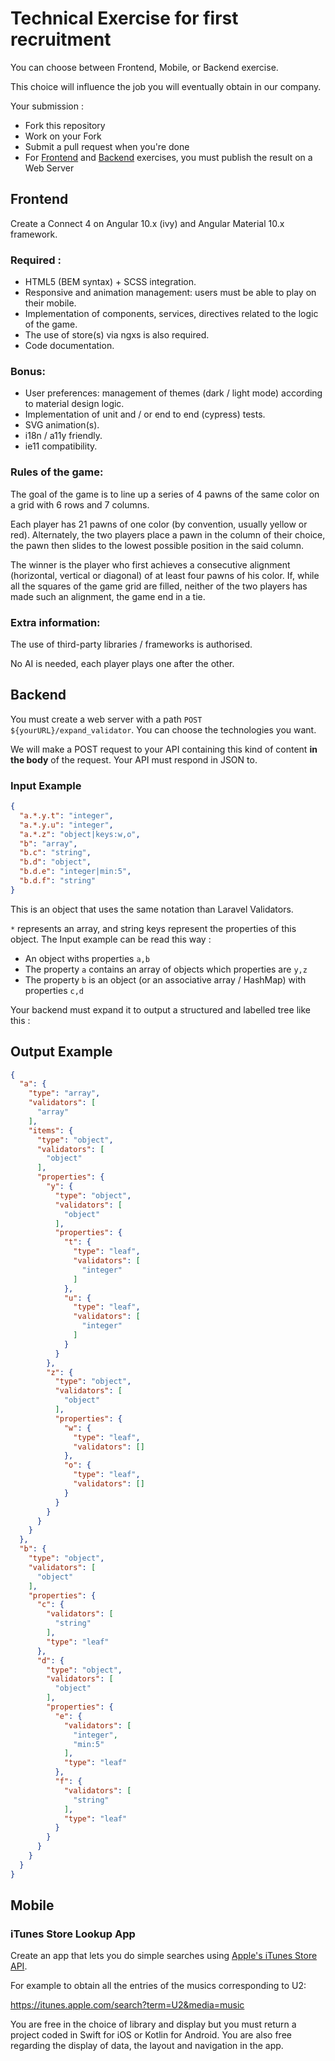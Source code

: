 # Technical Exercise for first recruitment

You can choose between Frontend, Mobile, or Backend exercise.

This choice will influence the job you will eventually obtain in our company.

Your submission : 
- Fork this repository
- Work on your Fork
- Submit a pull request when you're done
- For [Frontend](#frontend) and [Backend](#backend) exercises, you must publish the result on a Web Server

## Frontend

Create a Connect 4 on Angular 10.x (ivy) and Angular Material 10.x framework.

### Required : 
- HTML5 (BEM syntax) + SCSS integration.
- Responsive and animation management: users must be able to play on their mobile.
- Implementation of components, services, directives related to the logic of the game.
- The use of store(s) via ngxs is also required.
- Code documentation.
  
### Bonus:
- User preferences: management of themes (dark / light mode) according to material design logic.
- Implementation of unit and / or end to end (cypress) tests.
- SVG animation(s).
- i18n / a11y friendly.
- ie11 compatibility.
  
### Rules of the game:
The goal of the game is to line up a series of 4 pawns of the same color on a grid with 6 rows and 7 columns.

Each player has 21 pawns of one color (by convention, usually yellow or red). Alternately, the two players place a pawn in the column of their choice, the pawn then slides to the lowest possible position in the said column.

The winner is the player who first achieves a consecutive alignment (horizontal, vertical or diagonal) of at least four pawns of his color. If, while all the squares of the game grid are filled, neither of the two players has made such an alignment, the game end in a tie.

### Extra information:

The use of third-party libraries / frameworks is authorised.

No AI is needed, each player plays one after the other.

## Backend

You must create a web server with a path `POST ${yourURL}/expand_validator`. 
You can choose the technologies you want. 

We will make a POST request to your API containing this kind of content **in the body** of the request.
Your API must respond in JSON to.

### Input Example

```json
{
  "a.*.y.t": "integer",
  "a.*.y.u": "integer",
  "a.*.z": "object|keys:w,o",
  "b": "array",
  "b.c": "string",
  "b.d": "object",
  "b.d.e": "integer|min:5",
  "b.d.f": "string"
}
```

This is an object that uses the same notation than Laravel Validators.

`*` represents an array, and string keys represent the properties of this object.
The Input example can be read this way :
- An object withs properties `a,b`
- The property `a` contains an array of objects which properties are `y,z` 
- The property `b` is an object (or an associative array / HashMap) with properties `c,d`


Your backend must expand it to output a structured and labelled tree like this :

## Output Example
```json
{
  "a": {
    "type": "array",
    "validators": [
      "array"
    ],
    "items": {
      "type": "object",
      "validators": [
        "object"
      ],
      "properties": {
        "y": {
          "type": "object",
          "validators": [
            "object"
          ],
          "properties": {
            "t": {
              "type": "leaf",
              "validators": [
                "integer"
              ]
            },
            "u": {
              "type": "leaf",
              "validators": [
                "integer"
              ]
            }
          }
        },
        "z": {
          "type": "object",
          "validators": [
            "object"
          ],
          "properties": {
            "w": {
              "type": "leaf",
              "validators": []
            },
            "o": {
              "type": "leaf",
              "validators": []
            }
          }
        }
      }
    }
  },
  "b": {
    "type": "object",
    "validators": [
      "object"
    ],
    "properties": {
      "c": {
        "validators": [
          "string"
        ],
        "type": "leaf"
      },
      "d": {
        "type": "object",
        "validators": [
          "object"
        ],
        "properties": {
          "e": {
            "validators": [
              "integer",
              "min:5"
            ],
            "type": "leaf"
          },
          "f": {
            "validators": [
              "string"
            ],
            "type": "leaf"
          }
        }
      }
    }
  }
}
```

## Mobile

### iTunes Store Lookup App

Create an app that lets you do simple searches using [Apple's iTunes Store API](https://affiliate.itunes.apple.com/resources/documentation/itunes-store-web-service-search-api/).

For example to obtain all the entries of the musics corresponding to U2:

https://itunes.apple.com/search?term=U2&media=music

You are free in the choice of library and display but you must return a project coded in Swift for iOS or Kotlin for Android. You are also free regarding the display of data, the layout and navigation in the app.
